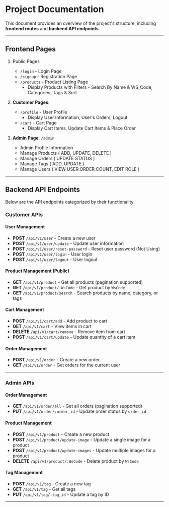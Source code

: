 # Project Documentation

This document provides an overview of the project's structure, including **frontend routes** and **backend API endpoints**.

---

## Frontend Pages

1. Public Pages
   - `/login` - Login Page
   - `/signup` - Registration Page
   - `/products` - Product Listing Page
       - Display Products with Filters - Search By Name & WS_Code, Categories, Tags & Sort 
     
1. **Customer Pages**:
   - `/profile` - User Profile
       - Display User Information, User's Orders, Logout
   - `/cart` - Cart Page
      - Display Cart Items, Update Cart Items & Place Order

2. **Admin Page**: `/admin`
   -  Admin Profile Information
   -  Manage Products ( ADD, UPDATE, DELETE )
   -  Manage Orders ( UPDATE STATUS )
   -  Manage Tags ( ADD, UPDATE )
   -  Manage Users ( VIEW USER ORDER COUNT, EDIT ROLE )

---

## Backend API Endpoints

Below are the API endpoints categorized by their functionality.

### Customer APIs

#### User Management
- **POST** `/api/v1/user` - Create a new user
- **POST** `/api/v1/user/update` - Update user information
- **POST** `/api/v1/user/reset-password` - Reset user password (Not Using)
- **POST** `/api/v1/user/login` - User login
- **POST** `/api/v1/user/logout` - User logout

#### Product Management (Public)
- **GET** `/api/v1/product` - Get all products (pagination supported)
- **GET** `/api/v1/product/:WsCode` - Get product by `WsCode`
- **GET** `/api/v1/product/search` - Search products by name, category, or tags

#### Cart Management
- **POST** `/api/v1/cart/add` - Add product to cart
- **GET** `/api/v1/cart` - View items in cart
- **DELETE** `/api/v1/cart/remove` - Remove item from cart
- **POST** `/api/v1/cart/update` - Update quantity of a cart item

#### Order Management
- **POST** `/api/v1/order` - Create a new order
- **GET** `/api/v1/order` - Get orders for the current user

---

### Admin APIs

#### Order Management
- **GET** `/api/v1/order/all` - Get all orders (pagination supported)
- **PUT** `/api/v1/order/:order_id` - Update order status by `order_id`

#### Product Management
- **POST** `/api/v1/product` - Create a new product
- **POST** `/api/v1/product/update-image` - Update a single image for a product
- **POST** `/api/v1/product/update-images` - Update multiple images for a product
- **DELETE** `/api/v1/product/:WsCode` - Delete product by `WsCode`

#### Tag Management
- **POST** `/api/v1/tag` - Create a new tag
- **GET** `/api/v1/tag` - Get all tags
- **PUT** `/api/v1/tag/:tag_id` - Update a tag by ID

---
